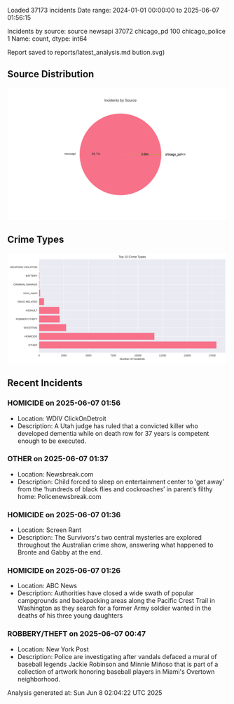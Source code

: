 
Loaded 37173 incidents
Date range: 2024-01-01 00:00:00 to 2025-06-07 01:56:15

Incidents by source:
source
newsapi           37072
chicago_pd          100
chicago_police        1
Name: count, dtype: int64

Report saved to reports/latest_analysis.md
bution.svg)

## Source Distribution
![Source Distribution](images/source_distribution.svg)

## Crime Types
![Crime Types](images/crime_types.svg)

## Recent Incidents

### HOMICIDE on 2025-06-07 01:56
- Location: WDIV ClickOnDetroit
- Description: A Utah judge has ruled that a convicted killer who developed dementia while on death row for 37 years is competent enough to be executed.


### OTHER on 2025-06-07 01:37
- Location: Newsbreak.com
- Description: Child forced to sleep on entertainment center to ‘get away’ from the ‘hundreds of black flies and cockroaches’ in parent’s filthy home: Policenewsbreak.com


### HOMICIDE on 2025-06-07 01:36
- Location: Screen Rant
- Description: The Survivors's two central mysteries are explored throughout the Australian crime show, answering what happened to Bronte and Gabby at the end.


### HOMICIDE on 2025-06-07 01:26
- Location: ABC News
- Description: Authorities have closed a wide swath of popular campgrounds and backpacking areas along the Pacific Crest Trail in Washington as they search for a former Army soldier wanted in the deaths of his three young daughters


### ROBBERY/THEFT on 2025-06-07 00:47
- Location: New York Post
- Description: Police are investigating after vandals defaced a mural of baseball legends Jackie Robinson and Minnie Miñoso that is part of a collection of artwork honoring baseball players in Miami's Overtown neighborhood.

Analysis generated at: Sun Jun  8 02:04:22 UTC 2025
